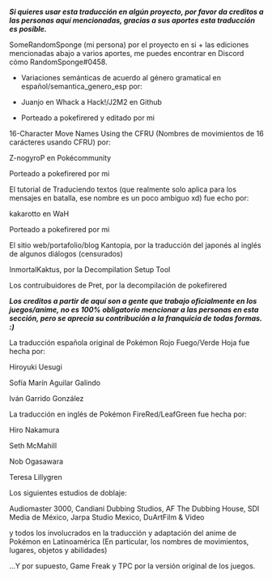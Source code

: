 ***Si quieres usar esta traducción en algún proyecto, por favor da creditos a las personas aquí mencionadas, gracias a sus aportes esta traducción es posible.***


SomeRandomSponge (mi persona) por el proyecto en si + las ediciones mencionadas abajo a varios aportes, me puedes encontrar en Discord cómo RandomSponge#0458.


* Variaciones semánticas de acuerdo al género gramatical en español/semantica_genero_esp por:

* Juanjo en Whack a Hack!/J2M2 en Github

* Porteado a pokefirered y editado por mi


16-Character Move Names Using the CFRU (Nombres de movimientos de 16 carácteres usando CFRU) por:

Z-nogyroP en Pokécommunity

Porteado a pokefirered por mi


El tutorial de Traduciendo textos (que realmente solo aplica para los mensajes en batalla, 
ese nombre es un poco ambiguo xd) fue echo por:

kakarotto en WaH

Porteado a pokefirered por mi


El sitio web/portafolio/blog Kantopia, por la traducción del japonés al inglés de algunos diálogos (censurados)


InmortalKaktus, por la Decompilation Setup Tool


Los contruibuidores de Pret, por la decompilación de pokefirered


***Los creditos a partir de aquí son a gente que trabajo oficialmente en los juegos/anime, no es 100% obligatorio mencionar a las personas en esta sección, pero se aprecia su contribución a la franquicia de todas formas. :)***


La traducción española original de Pokémon Rojo Fuego/Verde Hoja fue hecha por:

Hiroyuki Uesugi

Sofía Marín Aguilar Galindo

Iván Garrido González


La traducción en inglés de Pokémon FireRed/LeafGreen fue hecha por:

Hiro Nakamura

Seth McMahill

Nob Ogasawara

Teresa Lillygren


Los siguientes estudios de doblaje: 

Audiomaster 3000, Candiani Dubbing Studios, AF The Dubbing House,
SDI Media de México, Jarpa Studio Mexico, DuArtFilm & Video 

y todos los involucrados en la traducción y adaptación
del anime de Pokémon en Latinoamérica
(En particular, los nombres de movimientos, lugares, objetos y abilidades)


...Y por supuesto, Game Freak y TPC por la versión original de los juegos.
